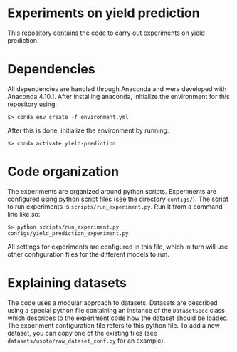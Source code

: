 Experiments on yield prediction
===============================
This repository contains the code to carry out experiments on yield prediction.


Dependencies
============
All dependencies are handled through Anaconda and were developed with Anaconda 4.10.1. After installing anaconda, initialize the environment for this repository using:

```
$> conda env create -f environment.yml
```

After this is done, initialize the environment by running:

```
$> conda activate yield-prediction
```

Code organization
=================
The experiments are organized around python scripts. Experiments are configured using python script files (see the directory `configs/`). The script to run experiments is `scripts/run_experiment.py`. Run it from a command line like so:

```
$> python scripts/run_experiment.py configs/yield_prediction_experiment.py
```

All settings for experiments are configured in this file, which in turn will use other configuration files for the different models to run.

Explaining datasets
===================

The code uses a modular approach to datasets. Datasets are described using a special python file containing an instance of the `DatasetSpec` class which describes to the experiment code how the dataset should be loaded. The experiment configuration file refers to this python file. To add a new dataset, you can copy one of the existing files (see `datasets/uspto/raw_dataset_conf.py` for an example).